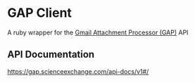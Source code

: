 # GAP Client
A ruby wrapper for the [Gmail Attachment Processor (GAP)](https://gap.scienceexchange.com) API

## API Documentation
https://gap.scienceexchange.com/api-docs/v1#/


